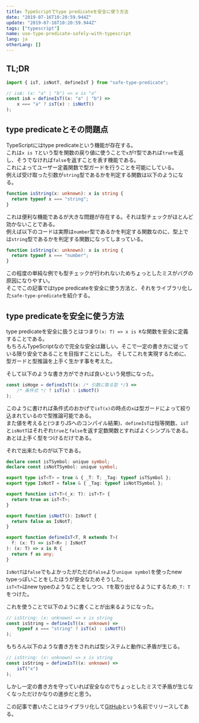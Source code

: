 ```yaml
---
title: TypeScriptでtype predicateを安全に使う方法
date: "2019-07-16T10:20:59.944Z"
update: "2019-07-16T10:20:59.944Z"
tags: ["typescript"]
name: use-type-predicate-safely-with-typescript
lang: ja
otherLang: []
---
```


## TL;DR

```ts
import { isT, isNotT, defineIsT } from "safe-type-predicate";

// isA: (x: "a" | "b") => x is "a"
const isA = defineIsT((x: "a" | "b") =>
    x === "a" ? isT(x) : isNotT()
);
```

## type predicateとその問題点

TypeScriptにはtype predicateという機能が存在する。  
これは`x is T`という型を関数の戻り値に使うことで`x`が`T`型であれば`true`を返し、そうでなければ`false`を返すことを表す機能である。  
これによってユーザー定義関数で型ガードを行うことを可能にしている。  
例えば受け取った引数が`string`型であるかを判定する関数は以下のようになる。

```ts
function isString(x: unknown): x is string {
  return typeof x === "string";
}
```

これは便利な機能であるが大きな問題が存在する。それは型チェックがほとんど効かないことである。  
例えば以下のコードは実際は`number`型であるかを判定する関数なのに、型上では`string`型であるかを判定する関数になってしまっている。

```ts
function isString(x: unknown): x is string {
  return typeof x === "number";
}
```

この程度の単純な例でも型チェックが行われないためちょっとしたミスがバグの原因になりやすい。  
そこでこの記事ではtype predicateを安全に使う方法と、それをライブラリ化した`safe-type-predicate`を紹介する。

## type predicateを安全に使う方法
type predicateを安全に扱うとはつまり`(x: T) => x is R`な関数を安全に定義することである。  
もちろんTypeScriptなので完全な安全は難しい。そこで一定の書き方に従っている限り安全であることを目指すことにした。
そしてこれを実現するために、型ガードと型推論を上手く生かす事を考えた。  

そして以下のような書き方ができれば良いという発想になった。  

```ts
const isHoge = defineIsT((x: /* 引数に取る型 */) =>
    /* 条件式 */ ? isT(x) : isNotT()
);
```

このように書ければ条件式のおかげで`isT(x)`の時点の`x`は型ガードによって絞り込まれているので型推論可能である。  
また値を考えると(つまりJSへのコンパイル結果)、`defineIsT`は恒等関数、`isT`と`isNotT`はそれぞれ`true`と`false`を返す定数関数とすればよくシンプルである。  
あとは上手く型をつけるだけである。  

それで出来たものが以下である。

```ts
declare const isTSymbol: unique symbol;
declare const isNotTSymbol: unique symbol;

export type isT<T> = true & { _T: T; _Tag: typeof isTSymbol };
export type IsNotT = false & { _Tag: typeof isNotTSymbol };

export function isT<T>(_x: T): isT<T> {
  return true as isT<T>;
}

export function isNotT(): IsNotT {
  return false as IsNotT;
}

export function defineIsT<T, R extends T>(
  f: (x: T) => isT<R> | IsNotT
): (x: T) => x is R {
  return f as any;
}
```

`IsNotT`は`false`でもよかったがただの`false`より`unique symbol`を使ったnew typeっぽいことをしたほうが安全なためそうした。  
`isT<T>`はnew typeのようなことをしつつ、`T`を取り出せるようにするため`_T: T`をつけた。  

これを使うことで以下のように書くことが出来るようになった。 

```ts
// isString: (x: unknown) => x is string
const isString = defineIsT((x: unknown) =>
    typeof x === "string" ? isT(x) : isNotT()
);
```

もちろん以下のような書き方をされれば型システムと動作に矛盾が生じる。

```ts
// isString: (x: unknown) => x is string
const isString = defineIsT((x: unknown) =>
    isT("x")
);
```

しかし一定の書き方を守っていれば安全なのでちょっとしたミスで矛盾が生じなくなっただけかなりの進歩だと思う。  

この記事で書いたことはライブラリ化して[GitHub](https://github.com/kgtkr/safe-type-predicate)という名前でリリースしてある。  
